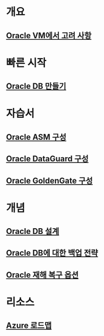 # 개요
## [Oracle VM에서 고려 사항](oracle-considerations.md)
# 빠른 시작
## [Oracle DB 만들기](oracle-database-quick-create.md)
# 자습서
## [Oracle ASM 구성](configure-oracle-asm.md)
## [Oracle DataGuard 구성](configure-oracle-dataguard.md)
## [Oracle GoldenGate 구성](configure-oracle-golden-gate.md)
# 개념
## [Oracle DB 설계](oracle-design.md)
## [Oracle DB에 대한 백업 전략](oracle-backup-recovery.md)
## [Oracle 재해 복구 옵션](oracle-disaster-recovery.md)
# 리소스
## [Azure 로드맵](https://azure.microsoft.com/roadmap/)
